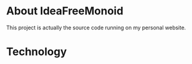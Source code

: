 # About IdeaFreeMonoid

This project is actually the source code running on my personal website.

# Technology

